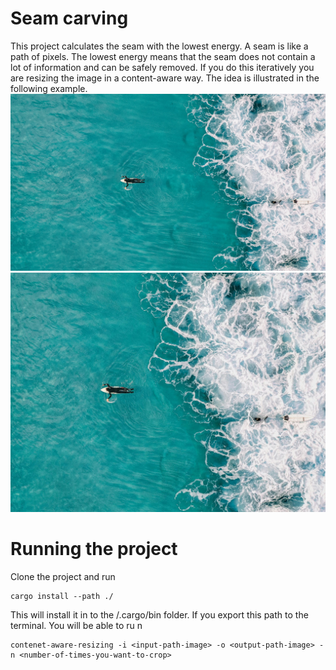 # Seam carving
This project calculates the seam with the lowest energy. 
A seam is like a path of pixels. 
The lowest energy means that the seam does not contain a lot of information and can 
be safely removed. If you do this iteratively you are resizing the image in a content-aware way.
The idea is illustrated in the following example.
![Original](images/surfer.jpg?raw=true "original")
![Resized](images/output.jpg?raw=true "resized")

# Running the project
Clone the project and run
```
cargo install --path ./
```
This will install it in to the /.cargo/bin folder. If you export this path to the terminal. You will be able to ru n

```
contenet-aware-resizing -i <input-path-image> -o <output-path-image> -n <number-of-times-you-want-to-crop>
```